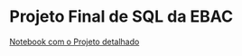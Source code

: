 #  Projeto Final de SQL da EBAC
[Notebook com o Projeto detalhado](https://github.com/JhonGb26/ebacSql/blob/main/Analise_de-credito.ipynb)
